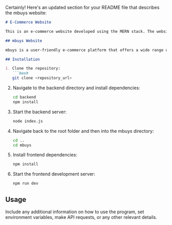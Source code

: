 Certainly! Here's an updated section for your README file that describes the mbuys website:

```markdown
# E-Commerce Website

This is an e-commerce website developed using the MERN stack. The website allows users to browse and purchase phones and laptops, add items to the cart, proceed to checkout, search for items, filter products, track orders, and avail a special 50% discount for orders above 5 items.

## mbuys Website

mbuys is a user-friendly e-commerce platform that offers a wide range of phones and laptops. Users can easily navigate through the website, add products to their cart, and proceed to a secure checkout process. The website provides a seamless search experience, allowing users to find products based on their preferences. Additionally, users can take advantage of the special 50% discount when ordering 5 or more items.

## Installation

1. Clone the repository:
   ```bash
   git clone <repository_url>
   ```

2. Navigate to the backend directory and install dependencies:
   ```bash
   cd backend
   npm install
   ```

3. Start the backend server:
   ```bash
   node index.js
   ```

4. Navigate back to the root folder and then into the mbuys directory:
   ```bash
   cd ..
   cd mbuys
   ```

5. Install frontend dependencies:
   ```bash
   npm install
   ```

6. Start the frontend development server:
   ```bash
   npm run dev
   ```

## Usage

Include any additional information on how to use the program, set environment variables, make API requests, or any other relevant details.


